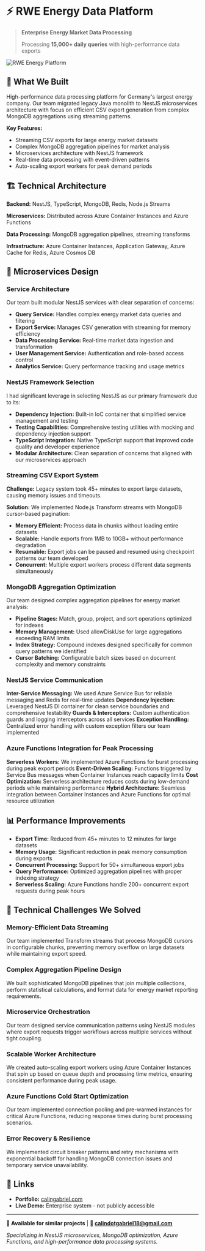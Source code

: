# ⚡ RWE Energy Data Platform

> **Enterprise Energy Market Data Processing**
> 
> Processing **15,000+ daily queries** with high-performance data exports

![RWE Energy Platform](https://images.unsplash.com/photo-1473341304170-971dccb5ac1e?w=800&h=400&fit=crop&crop=entropy&auto=format&q=80)

## 🎯 What We Built

High-performance data processing platform for Germany's largest energy company. Our team migrated legacy Java monolith to NestJS microservices architecture with focus on efficient CSV export generation from complex MongoDB aggregations using streaming patterns.

**Key Features:**
- Streaming CSV exports for large energy market datasets
- Complex MongoDB aggregation pipelines for market analysis
- Microservices architecture with NestJS framework
- Real-time data processing with event-driven patterns
- Auto-scaling export workers for peak demand periods

## 🏗️ Technical Architecture

**Backend:** NestJS, TypeScript, MongoDB, Redis, Node.js Streams

**Microservices:** Distributed across Azure Container Instances and Azure Functions

**Data Processing:** MongoDB aggregation pipelines, streaming transforms

**Infrastructure:** Azure Container Instances, Application Gateway, Azure Cache for Redis, Azure Cosmos DB

## 🔧 Microservices Design

### Service Architecture
Our team built modular NestJS services with clear separation of concerns:

- **Query Service:** Handles complex energy market data queries and filtering
- **Export Service:** Manages CSV generation with streaming for memory efficiency
- **Data Processing Service:** Real-time market data ingestion and transformation
- **User Management Service:** Authentication and role-based access control
- **Analytics Service:** Query performance tracking and usage metrics

### NestJS Framework Selection
I had significant leverage in selecting NestJS as our primary framework due to its:
- **Dependency Injection:** Built-in IoC container that simplified service management and testing
- **Testing Capabilities:** Comprehensive testing utilities with mocking and dependency injection support
- **TypeScript Integration:** Native TypeScript support that improved code quality and developer experience
- **Modular Architecture:** Clean separation of concerns that aligned with our microservices approach

### Streaming CSV Export System
**Challenge:** Legacy system took 45+ minutes to export large datasets, causing memory issues and timeouts.

**Solution:** We implemented Node.js Transform streams with MongoDB cursor-based pagination:
- **Memory Efficient:** Process data in chunks without loading entire datasets
- **Scalable:** Handle exports from 1MB to 10GB+ without performance degradation  
- **Resumable:** Export jobs can be paused and resumed using checkpoint patterns our team developed
- **Concurrent:** Multiple export workers process different data segments simultaneously

### MongoDB Aggregation Optimization
Our team designed complex aggregation pipelines for energy market analysis:
- **Pipeline Stages:** Match, group, project, and sort operations optimized for indexes
- **Memory Management:** Used allowDiskUse for large aggregations exceeding RAM limits
- **Index Strategy:** Compound indexes designed specifically for common query patterns we identified
- **Cursor Batching:** Configurable batch sizes based on document complexity and memory constraints

### NestJS Service Communication
**Inter-Service Messaging:** We used Azure Service Bus for reliable messaging and Redis for real-time updates
**Dependency Injection:** Leveraged NestJS DI container for clean service boundaries and comprehensive testability
**Guards & Interceptors:** Custom authentication guards and logging interceptors across all services
**Exception Handling:** Centralized error handling with custom exception filters our team implemented

### Azure Functions Integration for Peak Processing
**Serverless Workers:** We implemented Azure Functions for burst processing during peak export periods
**Event-Driven Scaling:** Functions triggered by Service Bus messages when Container Instances reach capacity limits
**Cost Optimization:** Serverless architecture reduces costs during low-demand periods while maintaining performance
**Hybrid Architecture:** Seamless integration between Container Instances and Azure Functions for optimal resource utilization

## 📊 Performance Improvements

- **Export Time:** Reduced from 45+ minutes to 12 minutes for large datasets
- **Memory Usage:** Significant reduction in peak memory consumption during exports
- **Concurrent Processing:** Support for 50+ simultaneous export jobs
- **Query Performance:** Optimized aggregation pipelines with proper indexing strategy
- **Serverless Scaling:** Azure Functions handle 200+ concurrent export requests during peak hours

## 🚀 Technical Challenges We Solved

### Memory-Efficient Data Streaming
Our team implemented Transform streams that process MongoDB cursors in configurable chunks, preventing memory overflow on large datasets while maintaining export speed.

### Complex Aggregation Pipeline Design
We built sophisticated MongoDB pipelines that join multiple collections, perform statistical calculations, and format data for energy market reporting requirements.

### Microservice Orchestration
Our team designed service communication patterns using NestJS modules where export requests trigger workflows across multiple services without tight coupling.

### Scalable Worker Architecture
We created auto-scaling export workers using Azure Container Instances that spin up based on queue depth and processing time metrics, ensuring consistent performance during peak usage.

### Azure Functions Cold Start Optimization
Our team implemented connection pooling and pre-warmed instances for critical Azure Functions, reducing response times during burst processing scenarios.

### Error Recovery & Resilience
We implemented circuit breaker patterns and retry mechanisms with exponential backoff for handling MongoDB connection issues and temporary service unavailability.

## 🔗 Links

- **Portfolio:** [calingabriel.com](https://calingabriel.com)
- **Live Demo:** Enterprise system - not publicly accessible

---

**💼 Available for similar projects** | **📧 calindotgabriel18@gmail.com** 

*Specializing in NestJS microservices, MongoDB optimization, Azure Functions, and high-performance data processing systems.*

